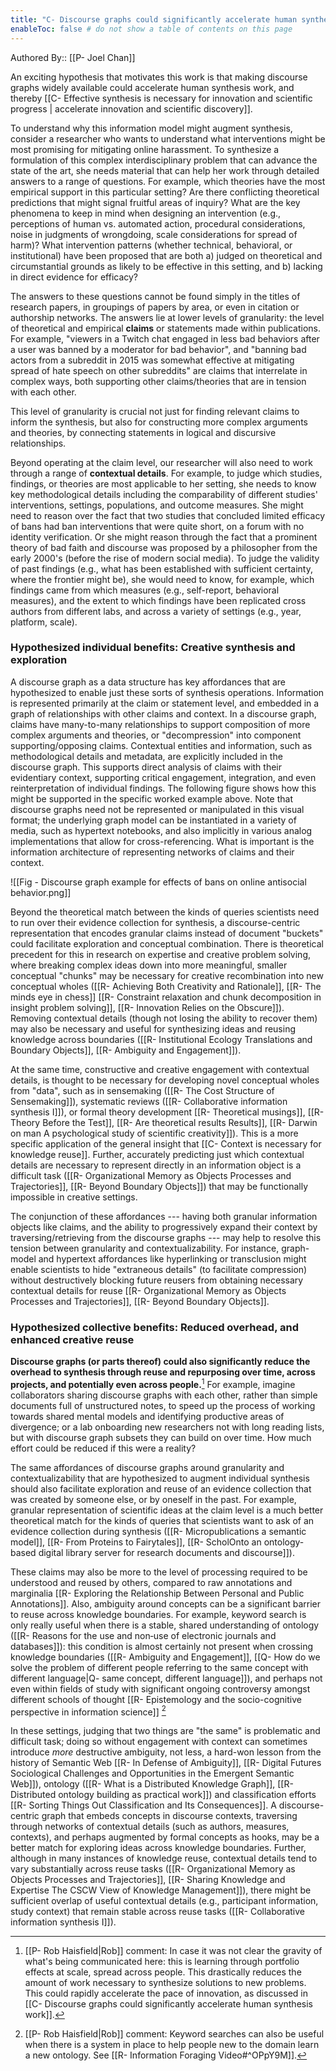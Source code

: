 ```yaml
---
title: "C- Discourse graphs could significantly accelerate human synthesis work"
enableToc: false # do not show a table of contents on this page
---
```



Authored By:: [[P- Joel Chan]]

An exciting hypothesis that motivates this work is that making discourse graphs widely available could accelerate human synthesis work, and thereby [[C- Effective synthesis is necessary for innovation and scientific progress | accelerate innovation and scientific discovery]].

To understand why this information model might augment synthesis, consider a researcher who wants to understand what interventions might be most promising for mitigating online harassment. To synthesize a formulation of this complex interdisciplinary problem that can advance the state of the art, she needs material that can help her work through detailed answers to a range of questions. For example, which theories have the most empirical support in this particular setting? Are there conflicting theoretical predictions that might signal fruitful areas of inquiry? What are the key phenomena to keep in mind when designing an intervention (e.g., perceptions of human vs. automated action, procedural considerations, noise in judgments of wrongdoing, scale considerations for spread of harm)? What intervention patterns (whether technical, behavioral, or institutional) have been proposed that are both a) judged on theoretical and circumstantial grounds as likely to be effective in this setting, and b) lacking in direct evidence for efficacy?

The answers to these questions cannot be found simply in the titles of research papers, in groupings of papers by area, or even in citation or authorship networks. The answers lie at lower levels of granularity: the level of theoretical and empirical **claims** or statements made within publications. For example, "viewers in a Twitch chat engaged in less bad behaviors after a user was banned by a moderator for bad behavior", and "banning bad actors from a subreddit in 2015 was somewhat effective at mitigating spread of hate speech on other subreddits" are claims that interrelate in complex ways, both supporting other claims/theories that are in tension with each other. 

This level of granularity is crucial not just for finding relevant claims to inform the synthesis, but also for constructing more complex arguments and theories, by connecting statements in logical and discursive relationships. 

Beyond operating at the claim level, our researcher will also need to work through a range of **contextual details**. For example, to judge which studies, findings, or theories are most applicable to her setting, she needs to know key methodological details including the comparability of different studies' interventions, settings, populations, and outcome measures. She might need to reason over the fact that two studies that concluded limited efficacy of bans had ban interventions that were quite short, on a forum with no identity verification. Or she might reason through the fact that a prominent theory of bad faith and discourse was proposed by a philosopher from the early 2000's (before the rise of modern social media). To judge the validity of past findings (e.g., what has been established with sufficient certainty, where the frontier might be), she would need to know, for example, which findings came from which measures (e.g., self-report, behavioral measures), and the extent to which findings have been replicated cross authors from different labs, and across a variety of settings (e.g., year, platform, scale).

### Hypothesized individual benefits: Creative synthesis and exploration

A discourse graph as a data structure has key affordances that are hypothesized to enable just these sorts of synthesis operations. Information is represented primarily at the claim or statement level, and embedded in a graph of relationships with other claims and context. In a discourse graph, claims have many-to-many relationships to support composition of more complex arguments and theories, or "decompression" into component supporting/opposing claims. Contextual entities and information, such as methodological details and metadata, are explicitly included in the discourse graph. This supports direct analysis of claims with their evidentiary context, supporting critical engagement, integration, and even reinterpretation of individual findings. The following figure shows how this might be supported in the specific worked example above. Note that discourse graphs need not be represented or manipulated in this visual format; the underlying graph model can be instantiated in a variety of media, such as hypertext notebooks, and also implicitly in various analog implementations that allow for cross-referencing. What is important is the information architecture of representing networks of claims and their context.

![[Fig - Discourse graph example for effects of bans on online antisocial behavior.png]]

Beyond the theoretical match between the kinds of queries scientists need to run over their evidence collection for synthesis, a discourse-centric representation that encodes granular claims instead of document "buckets" could facilitate exploration and conceptual combination. There is theoretical precedent for this in research on expertise and creative problem solving, where breaking complex ideas down into more meaningful, smaller conceptual "chunks" may be necessary for creative recombination into new conceptual wholes ([[R- Achieving Both Creativity and Rationale]], [[R- The minds eye in chess]] [[R- Constraint relaxation and chunk decomposition in insight problem solving]], [[R- Innovation Relies on the Obscure]]). Removing contextual details (though not losing the ability to recover them) may also be necessary and useful for synthesizing ideas and reusing knowledge across boundaries ([[R- Institutional Ecology Translations and Boundary Objects]], [[R- Ambiguity and Engagement]]). 

At the same time, constructive and creative engagement with contextual details, is thought to be necessary for developing novel conceptual wholes from "data", such as in sensemaking ([[R- The Cost Structure of Sensemaking]]), systematic reviews ([[R- Collaborative information synthesis I]]), or formal theory development [[R- Theoretical musings]], [[R- Theory Before the Test]], [[R- Are theoretical results Results]], [[R- Darwin on man A psychological study of scientific creativity]]). This is a more specific application of the general insight that [[C- Context is necessary for knowledge reuse]]. Further, accurately predicting just which contextual details are necessary to represent directly in an information object is a difficult task ([[R- Organizational Memory as Objects Processes and Trajectories]], [[R- Beyond Boundary Objects]]) that may be functionally impossible in creative settings.

The conjunction of these affordances --- having both granular information objects like claims, and the ability to progressively expand their context by traversing/retrieving from the discourse graphs --- may help to resolve this tension between granularity and contextualizability. For instance, graph-model and hypertext affordances like hyperlinking or transclusion might enable scientists to hide "extraneous details" (to facilitate compression) without destructively blocking future reusers from obtaining necessary contextual details for reuse [[R- Organizational Memory as Objects Processes and Trajectories]], [[R- Beyond Boundary Objects]]. 

### Hypothesized collective benefits: Reduced overhead, and enhanced creative reuse

**Discourse graphs (or parts thereof) could also significantly reduce the overhead to synthesis through reuse and repurposing over time, across projects, and potentially even across people.**[^1] For example, imagine collaborators sharing discourse graphs with each other, rather than simple documents full of unstructured notes, to speed up the process of working towards shared mental models and identifying productive areas of divergence; or a lab  onboarding new researchers not with long reading lists, but with discourse graph subsets they can build on over time. How much effort could be reduced if this were a reality?

[^1]: [[P- Rob Haisfield|Rob]] comment: In case it was not clear the gravity of what's being communicated here: this is learning through portfolio effects at scale, spread across people. This drastically reduces the amount of work necessary to synthesize solutions to new problems. This could rapidly accelerate the pace of innovation, as discussed in [[C- Discourse graphs could significantly accelerate human synthesis work]].

The same affordances of discourse graphs around granularity and contextualizability that are hypothesized to augment individual synthesis should also facilitate exploration and reuse of an evidence collection that was created by someone else, or by oneself in the past. For example, granular representation of scientific ideas at the claim level is a much better theoretical match for the kinds of queries that scientists want to ask of an evidence collection during synthesis ([[R- Micropublications a semantic model]], [[R- From Proteins to Fairytales]],  [[R- ScholOnto an ontology-based digital library server for research documents and discourse]]).

These claims may also be more to the level of processing required to be understood and reused by others, compared to raw annotations and marginalia [[R- Exploring the Relationship Between Personal and Public Annotations]]. Also, ambiguity around concepts can be a significant barrier to reuse across knowledge boundaries. For example, keyword search is only really useful when there is a stable, shared understanding of ontology ([[R- Reasons for the use and non‐use of electronic journals and databases]]): this condition is almost certainly not present when crossing knowledge boundaries ([[R- Ambiguity and Engagement]], [[Q- How do we solve the problem of different people referring to the same concept with different language|Q- same concept, different language]]), and perhaps not even within fields of study with significant ongoing controversy amongst different schools of thought [[R- Epistemology and the socio-cognitive perspective in information science]] [^2]

[^2]:[[P- Rob Haisfield|Rob]] comment: Keyword searches can also be useful when there is a system in place to help people new to the domain learn a new ontology. See [[R- Information Foraging Video#^OPpY9M]].
 
In these settings, judging that two things are "the same" is problematic and difficult task; doing so without engagement with context can sometimes introduce *more* destructive ambiguity, not less, a hard-won lesson from the history of Semantic Web [[R- In Defense of Ambiguity]], [[R- Digital Futures Sociological Challenges and Opportunities in the Emergent Semantic Web]]), ontology ([[R- What is a Distributed Knowledge Graph]], [[R- Distributed ontology building as practical work]]) and classification efforts [[R- Sorting Things Out Classification and Its Consequences]]. A discourse-centric graph that embeds concepts in discourse contexts, traversing through networks of contextual details (such as authors, measures, contexts), and perhaps augmented by formal concepts as hooks, may be a better match for exploring ideas across knowledge boundaries. Further, although in many instances of knowledge reuse, contextual details tend to vary substantially across reuse tasks ([[R- Organizational Memory as Objects Processes and Trajectories]], [[R- Sharing Knowledge and Expertise The CSCW View of Knowledge Management]]), there might be sufficient overlap of useful contextual details (e.g., participant information, study context) that remain stable across reuse tasks ([[R- Collaborative information synthesis I]]). 